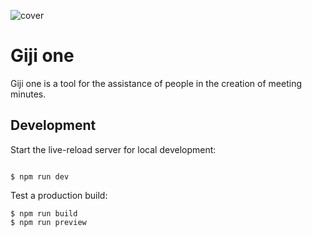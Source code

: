 ![cover](https://github.com/hiz8/giji-one/assets/7459529/0a71ec86-5d4d-4b46-8900-ec076646f5a6)

# Giji one

Giji one is a tool for the assistance of people in the creation of meeting minutes.

## Development

Start the live-reload server for local development:

```

$ npm run dev
```

Test a production build:

```
$ npm run build
$ npm run preview
```
